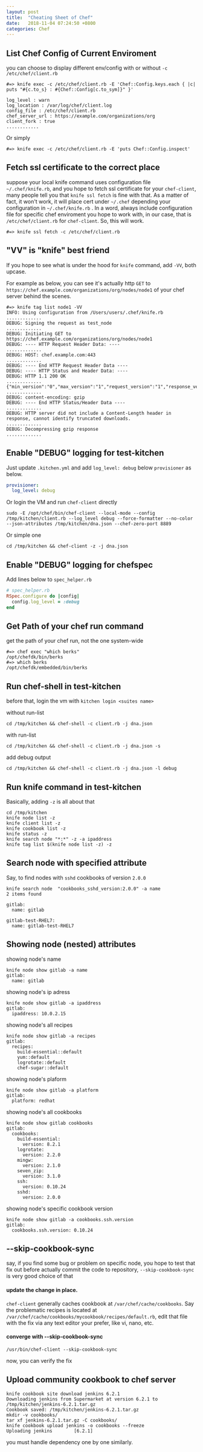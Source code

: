 ```yaml
---
layout: post
title:  "Cheating Sheet of Chef"
date:   2018-11-04 07:24:50 +0800
categories: Chef
---
```


## List Chef Config of Current Enviroment
you can choose to display different env/config with or without `-c /etc/chef/client.rb`
```console
#=> knife exec -c /etc/chef/client.rb -E 'Chef::Config.keys.each { |c| puts "#{c.to_s} : #{Chef::Config[c.to_sym]}" }'

log_level : warn
log_location : /var/log/chef/client.log
config_file : /etc/chef/client.rb
chef_server_url : https://example.com/organizations/org
client_fork : true
............
```
Or simply
```console
#=> knife exec -c /etc/chef/client.rb -E 'puts Chef::Config.inspect'
```

## Fetch ssl certificate to the correct place
suppose your local knife command uses configuration file `~/.chef/knife.rb`, and you hope to fetch ssl certificate for your `chef-client`, many people tell you that `knife ssl fetch` is fine with that. As a matter of fact, it won't work, it will place cert under `~/.chef` depending your configuration in `~/.chef/knife.rb` . In a word, always include configuration file for specific chef enviroment you hope to work with, in our case, that is `/etc/chef/client.rb` for `chef-client`. So, this will work.


```console
#=> knife ssl fetch -c /etc/chef/client.rb
```

## "VV" is "knife" best friend
If you hope to see what is under the hood for `knife` command, add `-VV`, both upcase.

For example as below, you can see it's actually http `GET` to `https://chef.example.com/organizations/org/nodes/node1` of your chef server behind the scenes. 
```console
#=> knife tag list node1 -VV
INFO: Using configuration from /Users/users/.chef/knife.rb
.............
DEBUG: Signing the request as test_node
.............
DEBUG: Initiating GET to https://chef.example.com/organizations/org/nodes/node1
DEBUG: ---- HTTP Request Header Data: ----
.............
DEBUG: HOST: chef.example.com:443
.............
DEBUG: ---- End HTTP Request Header Data ----
DEBUG: ---- HTTP Status and Header Data: ----
DEBUG: HTTP 1.1 200 OK
.............
{"min_version":"0","max_version":"1","request_version":"1","response_version":"1"}
.............
DEBUG: content-encoding: gzip
DEBUG: ---- End HTTP Status/Header Data ----
.............
DEBUG: HTTP server did not include a Content-Length header in response, cannot identify truncated downloads.
.............
DEBUG: Decompressing gzip response
.............
```

## Enable "DEBUG" logging for test-kitchen

Just update `.kitchen.yml` and add `log_level: debug` below `provisioner` as below.
```yaml
provisioner:
  log_level: debug
```

Or login the VM and run `chef-client` directly
```
sudo -E /opt/chef/bin/chef-client --local-mode --config /tmp/kitchen/client.rb --log_level debug --force-formatter --no-color --json-attributes /tmp/kitchen/dna.json --chef-zero-port 8889
```
Or simple one

```
cd /tmp/kitchen && chef-client -z -j dna.json
```

## Enable "DEBUG" logging for chefspec

Add lines below to `spec_helper.rb`
```ruby
# spec_helper.rb
RSpec.configure do |config|
  config.log_level = :debug
end
```
## Get Path of your chef run command

get the path of your chef run, not the one system-wide

```console
#=> chef exec "which berks"
/opt/chefdk/bin/berks
#=> which berks
/opt/chefdk/embedded/bin/berks
```

## Run chef-shell in test-kitchen
before that, login the vm with `kitchen login <suites name>`

without run-list
```
cd /tmp/kitchen && chef-shell -c client.rb -j dna.json
```

with run-list
```
cd /tmp/kitchen && chef-shell -c client.rb -j dna.json -s
```

add debug output
```
cd /tmp/kitchen && chef-shell -c client.rb -j dna.json -l debug
```

## Run knife command in test-kitchen

Basically, adding `-z` is all about that 

```
cd /tmp/kitchen 
knife node list -z
knife client list -z
knife cookbook list -z
knife status -z
knife search node "*:*" -z -a ipaddress
knife tag list $(knife node list -z) -z

```

## Search node with specified attribute

Say, to find nodes with `sshd` cookbooks of version `2.0.0`

```
knife search node  "cookbooks_sshd_version:2.0.0" -a name
2 items found

gitlab:
  name: gitlab

gitlab-test-RHEL7:
  name: gitlab-test-RHEL7
```

## Showing node (nested) attributes

showing node's name
```
knife node show gitlab -a name
gitlab:
  name: gitlab
```

showing node's ip adress
```
knife node show gitlab -a ipaddress
gitlab:
  ipaddress: 10.0.2.15
```

showing node's all recipes
```
knife node show gitlab -a recipes
gitlab:
  recipes:
    build-essential::default
    yum::default
    logrotate::default
    chef-sugar::default
```

showing node's plaform
```
knife node show gitlab -a platform
gitlab:
  platform: redhat
```

showing node's all cookbooks
```
knife node show gitlab cookbooks
gitlab:
  cookbooks:
    build-essential:
      version: 8.2.1
    logrotate:
      version: 2.2.0
    mingw:
      version: 2.1.0
    seven_zip:
      version: 3.1.0
    ssh:
      version: 0.10.24
    sshd:
      version: 2.0.0
```

showing node's specific cookbook version
```
knife node show gitlab -a cookbooks.ssh.version
gitlab:
  cookbooks.ssh.version: 0.10.24
```

## --skip-cookbook-sync 

say, if you find some bug or problem on specific node, you hope to test that fix out before actually commit the code to repository, `--skip-cookbook-sync` is very good choice of that

#### update the change in place.

`chef-client` generally caches cookbook at `/var/chef/cache/cookbooks`. Say the problematic recipes is located at `/var/chef/cache/cookbooks/mycookbook/recipes/default.rb`, edit that file with the fix via any text editor your prefer, like vi, nano, etc.

#### converge with --skip-cookbook-sync

```
/usr/bin/chef-client --skip-cookbook-sync
```
now, you can verify the fix

## Upload community cookbook to chef server

```
knife cookbook site download jenkins 6.2.1
Downloading jenkins from Supermarket at version 6.2.1 to /tmp/kitchen/jenkins-6.2.1.tar.gz
Cookbook saved: /tmp/kitchen/jenkins-6.2.1.tar.gz
mkdir -v cookbooks/
tar xf jenkins-6.2.1.tar.gz -C cookbooks/
knife cookbook upload jenkins -o cookbooks --freeze
Uploading jenkins        [6.2.1]
```
you must handle dependency one by one similarly.
